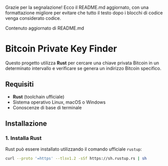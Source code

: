 Grazie per la segnalazione! Ecco il README.md aggiornato, con una formattazione migliore per evitare che tutto il testo dopo i blocchi di codice venga considerato codice.

Contenuto aggiornato di README.md

# Bitcoin Private Key Finder

Questo progetto utilizza **Rust** per cercare una chiave privata Bitcoin in un determinato intervallo e verificare se genera un indirizzo Bitcoin specifico.

## Requisiti

- **Rust** (toolchain ufficiale)
- Sistema operativo Linux, macOS o Windows
- Conoscenze di base di terminale

## Installazione

### 1. Installa Rust
Rust può essere installato utilizzando il comando ufficiale `rustup`:

```bash
curl --proto '=https' --tlsv1.2 -sSf https://sh.rustup.rs | sh
